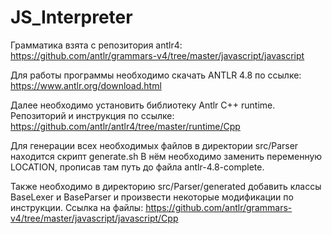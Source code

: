 # JS_Interpreter

Грамматика взята с репозитория antlr4: https://github.com/antlr/grammars-v4/tree/master/javascript/javascript

Для работы программы необходимо скачать ANTLR 4.8 по ссылке: https://www.antlr.org/download.html

Далее необходимо установить библиотеку Antlr C++ runtime. 
Репозиторий и инструкция по ссылке: https://github.com/antlr/antlr4/tree/master/runtime/Cpp


Для генерации всех необходимых файлов в директории src/Parser находится скрипт generate.sh
В нём необходимо заменить переменную LOCATION, прописав там путь до файла antlr-4.8-complete.

Также необходимо в директорию src/Parser/generated добавить классы BaseLexer и BaseParser и произвести некоторые модификации по инструкции. 
Ссылка на файлы: https://github.com/antlr/grammars-v4/tree/master/javascript/javascript/Cpp